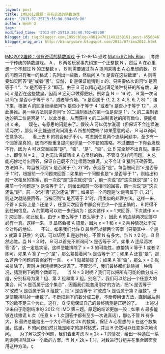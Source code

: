 ```yaml
---
layout: post
title: IMO2012趣题：带有说谎的猜数游戏
date: '2013-07-25T19:36:00.004+08:00'
author: Wenh Q
tags:
modified_time: '2013-07-25T19:36:48.702+08:00'
blogger_id: tag:blogger.com,1999:blog-4961947611491238191.post-8556046728489040983
blogger_orig_url: http://binaryware.blogspot.com/2013/07/imo2012.html
---
```

[
IMO2012趣题：带有说谎的猜数游戏](http://www.matrix67.com/blog/archives/5036)
于 12-8-14 通过 [Matrix67: My Blog](http://www.matrix67.com/blog)
[](http://www.matrix67.com/blog)
    考虑一个传统的猜数游戏。 A 、 B 两名玩家事先约定一个正整数 N ，然后
A 在心里想一个不超过 N 的正整数 x ， B 则需要通过向 A 提问来猜出 A
心里想的数。 B 的问题只有唯一的格式：先列出一些数，然后问 A “x
是否在这些数里”， A 则需要如实回答“是”或者“否”。显然， B 是保证能猜到 x
的，只需要依次询问“x 是否等于 1 ”，“x 是否等于 2 ”即可。由于 B
可以精心选出满足某种特征的所有数，询问 x 是否在这些数里，因而 B
还可以做得更好。例如当 N ＝ 16 时， B 第一次可以问“x 是否小于等于 8
”，或者等价地，“x 是否属于 {1, 2, 3, 4, 5, 6, 7, 8} ”；接下来，根据 A
的回复继续细问“x 是否小于等于 4 ”或者“x 是否小于等于 12
”，以此类推。另一种方法则是询问“x 的二进制表达的第一位是否是 1”，“x
的二进制表达的第二位是否是 1”，以此类推，从而获得 x
的二进制表达的所有数位，便能推出 x 来。
    现在，有意思的问题来了。假设 A
可以偶尔说谎（但保证不会连续说谎两次），那么 B 还能通过询问猜出 A
所想的数吗？如果愿意的话， B 可以询问任意多次。
    看上去 B
的机会似乎不小。考虑到任意两个连续问题中，至少有一个回答是真的，因而不断重复提问似乎是一个不错的策略。不过细想一下你会发现不行，因为
A 可以交替回答“是”、“否”、“是”、“否”，让 B 完全辨不出真假。事实上，即使
N = 2 ， B 也无法保证猜出 A 心里想的数。不管 B 怎样问问题， A
总能巧妙地给出回答，保证自己既不会连续两次撒谎，又不会让 B
猜到正确答案。方法如下。每当被问到“x 是否属于 {1,
2}”时，永远答“是”。每当被问到“x 是否等于
1”时，根据前一个问题来回答：如果前一个问题也是“x 是否等于
1”，则给出和前一次相反的答案，前一次说“是”这次就说“否”，前一次说“否”这次就说“是”；如果前一个问题是“x
是否等于
2”，则给出和前一次相同的回答，前一次说“是”这次还说“是”，前一次说“否”这次还说“否”；如果前一个问题是“x
是否属于 {1, 2}”，则这次就随便回答。当被问到“x 是否等于
2”时，用类似的处理方法。这样一来，不管 x 实际上是 1 还是 2
，任意两次回答中都会有至少一个是正确的， B 将得不到任何信息。 A
的策略可以进一步归纳为：这次装作 x = 1 来回答，下次装作 x = 2
来回答，如此反复。由于 x 要么等于 1 要么等于 2 ，因此 A
的连续两次回答中必有一真。这样一来， B 显然会被 A 搞晕，因为 x = 1 和 x
= 2 两种情况处于完全对称的地位。
    不过，如果我们允许 B 最后可以猜两个答案（只要其中一个是 x 就算 B
获胜）的话，可以证明 B 是必胜的，不管 N 有多大。当 N ≤ 2 时， B
显然必胜。当 N = 3 时， B 可以首先不断询问“x 是否等于 3”。如果 A
连续两次答“否”，这一定是实话，这样便能排除了 x = 3 的可能性，直接猜 x
等于 1 或者 2 即可。如果 A 答了一个“是”，那么紧接着问“x 是否等于
2”：如果 A 还答“是”，那么这两个问题的答案必有一真， x = 1
就被排除了；如果 A 答“否”，那么 x = 2 就被排除了，否则 A
就连续两次说谎了。不管怎样，我们最终都能排除掉一种情况，猜测剩下的两个数即可。
    当 N > 3 时呢？我们可以把所有可能的数分成三组，分别标号为第 1
组、第 2 组和第 3 组。别忘了，我们可以给出一个任意大的集合，问“x
是否属于这个集合”，因而我们能套用刚才的方法，把“x 是否等于 3”改成“x
是否属于第 3 组数”，把“x 是否等于 2”改成“x 是否属于第 2
组数”，于是便能排除掉一组数了。不断把剩下的数分成三组，不断套用该方法，直到最后剩下的数不足三个为止。这样，
B 便能保证自己的最终猜测是正确的了。
    上述讨论来自于刚刚结束的 2012 年 IMO
第三题。原题的结论更加一般：如果 A 最多能够连续撒谎 k 次（任意 k + 1
次回答中都有至少一次说真话），那么不管 N 有多大， B
最终总能给出一个大小不超过 2k 的数集，保证 A 心里想的 x
在这个数集里。这里， B 的问题仍然只能是刚才的那种格式，并且 B
仍然可以任意多次地询问。
    为了解决这个问题，我们着重考虑 N = 2k + 1
的情况，给出一种通过一系列询问排除其中一个数的方案。当 N > 2k + 1
时，对数进行分组并在集合层面套用这种方法，ç

